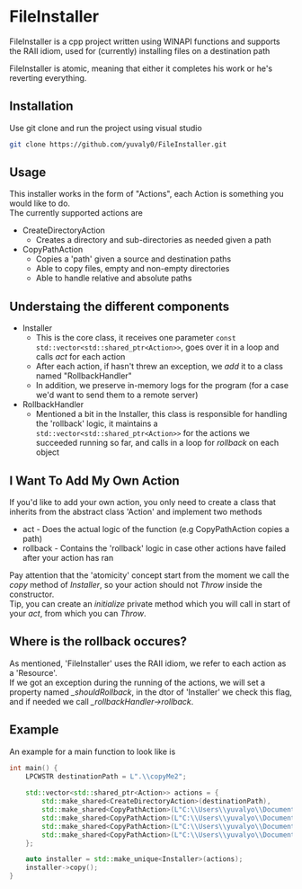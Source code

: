 # FileInstaller

FileInstaller is a cpp project written using WINAPI functions and supports the RAII idiom, used for (currently) installing files on a destination path

FileInstaller is atomic, meaning that either it completes his work or he's reverting everything.

## Installation

Use git clone and run the project using visual studio

```bash
git clone https://github.com/yuvaly0/FileInstaller.git
```

## Usage

This installer works in the form of "Actions", each Action is something you would like to do.  
The currently supported actions are
- CreateDirectoryAction
    - Creates a directory and sub-directories as needed given a path
- CopyPathAction
    - Copies a 'path' given a source and destination paths
    - Able to copy files, empty and non-empty directories
	- Able to handle relative and absolute paths

## Understaing the different components
- Installer
    - This is the core class, it receives one parameter
	```const std::vector<std::shared_ptr<Action>>```, goes over it in a loop and calls *act* for each action
    - After each action, if hasn't threw an exception, we *add* it to a class named "RollbackHandler" 
    - In addition, we preserve in-memory logs for the program (for a case we'd want to send them to a remote server)
 - RollbackHandler
    - Mentioned a bit in the Installer, this class is responsible for handling the 'rollback' logic, it maintains a ```std::vector<std::shared_ptr<Action>>``` for the actions we succeeded running so far, and calls in a loop for *rollback* on each object

## I Want To Add My Own Action
If you'd like to add your own action, you only need to create a class that inherits from the abstract class 'Action' and implement two methods
- act - Does the actual logic of the function (e.g CopyPathAction copies a path)
- rollback - Contains the 'rollback' logic in case other actions have failed after your action has ran

Pay attention that the 'atomicity' concept start from the moment we call the *copy* method of *Installer*, so your action should not *Throw* inside the constructor.  
Tip, you can create an *initialize* private method which you will call in start of your *act*, from which you can *Throw*.

## Where is the rollback occures?
As mentioned, 'FileInstaller' uses the RAII idiom, we refer to each action as a 'Resource'.  
If we got an exception during the running of the actions, we will set a property named *_shouldRollback*, in the dtor of 'Installer' we check this flag, and if needed we call *_rollbackHandler->rollback*.

## Example
An example for a main function to look like is 

```cpp
int main() {
	LPCWSTR destinationPath = L".\\copyMe2";
	
	std::vector<std::shared_ptr<Action>> actions = {
		std::make_shared<CreateDirectoryAction>(destinationPath),
		std::make_shared<CopyPathAction>(L"C:\\Users\\yuvalyo\\Documents\\Projects\\FileInstaller\\copyMe\\1.txt", destinationPath),
		std::make_shared<CopyPathAction>(L"C:\\Users\\yuvalyo\\Documents\\Projects\\FileInstaller\\copyMe\\bla", destinationPath),
		std::make_shared<CopyPathAction>(L"C:\\Users\\yuvalyo\\Documents\\Projects\\FileInstaller\\copyMe\\bla2", destinationPath),
		std::make_shared<CopyPathAction>(L"C:\\Users\\yuvalyo\\Documents\\Projects\\FileInstaller\\copyMe\\bla3", destinationPath)
	};

	auto installer = std::make_unique<Installer>(actions);
	installer->copy();
}
```
